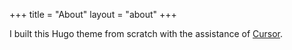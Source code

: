 +++
title = "About"
layout = "about"
+++

I built this Hugo theme from scratch with the assistance of [Cursor](https://www.cursor.com/).
